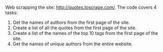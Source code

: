 Web scrapping the site: http://quotes.toscrape.com/. The code covers 4 tasks:

1. Get the names of authors from the first page of the site.
2. Create a list of all the quotes from the first page of the site.
3. Create a list of the names of the top 10 tags from the first page of the site.
4. Get the names of unique authors from the entire website.

